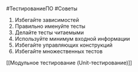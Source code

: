 #ТестированиеПО #Советы 

1. Избегайте зависимостей
2. Правильно именуйте тесты
3. Делайте тесты читаемыми
4. Используйте минимум входной информации
5. Избегайте управляющих конструкций
6. Избегайте множественных тестов

[[Модульное тестирование (Unit-тестирование)]]